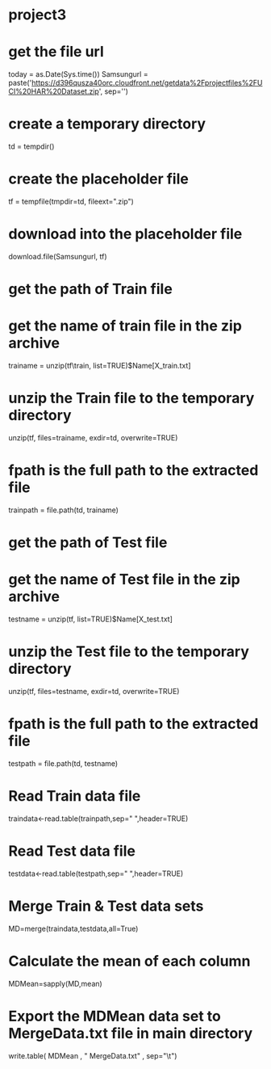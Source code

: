 # project3



# get the file url
today = as.Date(Sys.time())
Samsungurl = paste('https://d396qusza40orc.cloudfront.net/getdata%2Fprojectfiles%2FUCI%20HAR%20Dataset.zip', sep='')
# create a temporary directory
td = tempdir()
# create the placeholder file
tf = tempfile(tmpdir=td, fileext=".zip")
# download into the placeholder file
download.file(Samsungurl, tf)

# get the path of Train file
# get the name of train file in the zip archive
trainame = unzip(tf\train, list=TRUE)$Name[X_train.txt]
# unzip the Train file to the temporary directory
unzip(tf, files=trainame, exdir=td, overwrite=TRUE)
# fpath is the full path to the extracted file
trainpath = file.path(td, trainame)

# get the path of Test file
# get the name of Test file in the zip archive
testname = unzip(tf, list=TRUE)$Name[X_test.txt]
# unzip the Test file to the temporary directory
unzip(tf, files=testname, exdir=td, overwrite=TRUE)
# fpath is the full path to the extracted file
testpath = file.path(td, testname)


# Read Train data file
traindata<-read.table(trainpath,sep=" ",header=TRUE)
#  Read Test data file
testdata<-read.table(testpath,sep=" ",header=TRUE)

# Merge Train & Test data sets
MD=merge(traindata,testdata,all=True)

# Calculate the mean of each column
MDMean=sapply(MD,mean)

# Export the MDMean data set to MergeData.txt file in main directory  
write.table( MDMean , " MergeData.txt" , sep="\t")
